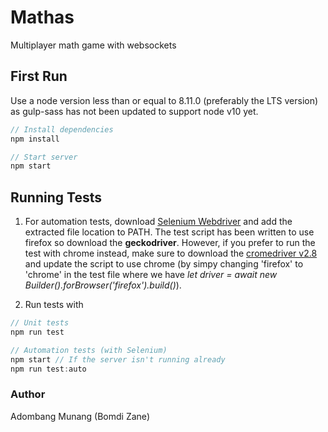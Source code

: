 # Mathas

Multiplayer math game with websockets

## First Run

Use a node version less than or equal to 8.11.0 (preferably the LTS version) as gulp-sass has not been updated to support node v10 yet.

```javaScript
// Install dependencies
npm install

// Start server
npm start
```

## Running Tests

1. For automation tests, download [Selenium Webdriver](https://seleniumhq.github.io/selenium/docs/api/javascript/index.html) and add the extracted file location to PATH. The test script has been written to use firefox so download the **geckodriver**. However, if you prefer to run the test with chrome instead, make sure to download the [cromedriver v2.8](https://chromedriver.storage.googleapis.com/index.html?path=2.28/) and update the script to use chrome (by simpy changing 'firefox' to 'chrome' in the test file where we have *let driver = await new Builder().forBrowser('firefox').build()*).

2. Run tests with

```javaScript
// Unit tests
npm run test

// Automation tests (with Selenium)
npm start // If the server isn't running already
npm run test:auto

```

### Author

Adombang Munang (Bomdi Zane)
